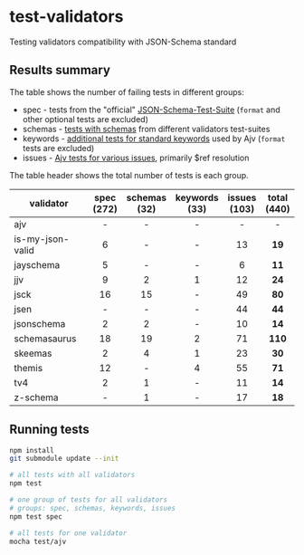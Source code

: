 # test-validators
Testing validators compatibility with JSON-Schema standard

## Results summary

The table shows the number of failing tests in different groups:

- spec - tests from the "official" [JSON-Schema-Test-Suite](https://github.com/json-schema-org/JSON-Schema-Test-Suite) (`format` and other optional tests are excluded)
- schemas - [tests with schemas](https://github.com/epoberezkin/ajv/tree/master/spec/tests/schemas) from different validators test-suites
- keywords - [additional tests for standard keywords](https://github.com/epoberezkin/ajv/tree/master/spec/tests/rules) used by Ajv (`format` tests are excluded)
- issues - [Ajv tests for various issues](https://github.com/epoberezkin/ajv/tree/master/spec/tests/issues), primarily $ref resolution

The table header shows the total number of tests is each group.

|validator|spec<br>(272)|schemas<br>(32)|keywords<br>(33)|issues<br>(103)|**total**<br>(440)|
|---|:-:|:-:|:-:|:-:|:-:|
|ajv|-|-|-|-|-|
|is-my-json-valid|6|-|-|13|**19**|
|jayschema|5|-|-|6|**11**|
|jjv|9|2|1|12|**24**|
|jsck|16|15|-|49|**80**|
|jsen|-|-|-|44|**44**|
|jsonschema|2|2|-|10|**14**|
|schemasaurus|18|19|2|71|**110**|
|skeemas|2|4|1|23|**30**|
|themis|12|-|4|55|**71**|
|tv4|2|1|-|11|**14**|
|z-schema|-|1|-|17|**18**|


## Running tests

```bash
npm install
git submodule update --init

# all tests with all validators
npm test

# one group of tests for all validators
# groups: spec, schemas, keywords, issues
npm test spec

# all tests for one validator
mocha test/ajv
```
